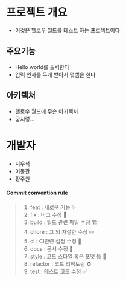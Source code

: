 # 프로젝트 개요
- 이것은 헬로우 월드를 테스트 하는 프로젝트이다

## 주요기능
- Hello world를 출력한다
- 입력 인자를 두개 받아서 덧셈을 한다

## 아키텍처
- 헬로우 월드에 무슨 아키텍처
- 궁시렁...

# 개발자
- 지우석
- 이동관
- 황주원

<h4>Commit convention rule</h4>

> 1. feat : 새로운 기능 ✨
> 2. fix : 버그 수정 🐛
> 3. build : 빌드 관련 파일 수정 🏗️
> 4. chore : 그 외 자잘한 수정 ✏️
> 5. ci : CI관련 설정 수정 👷
> 6. docs : 문서 수정 📝
> 7. style : 코드 스타일 혹은 포맷 등 💄
> 8. refactor :  코드 리팩토링 ♻️
> 9. test : 테스트 코드 수정 ✅